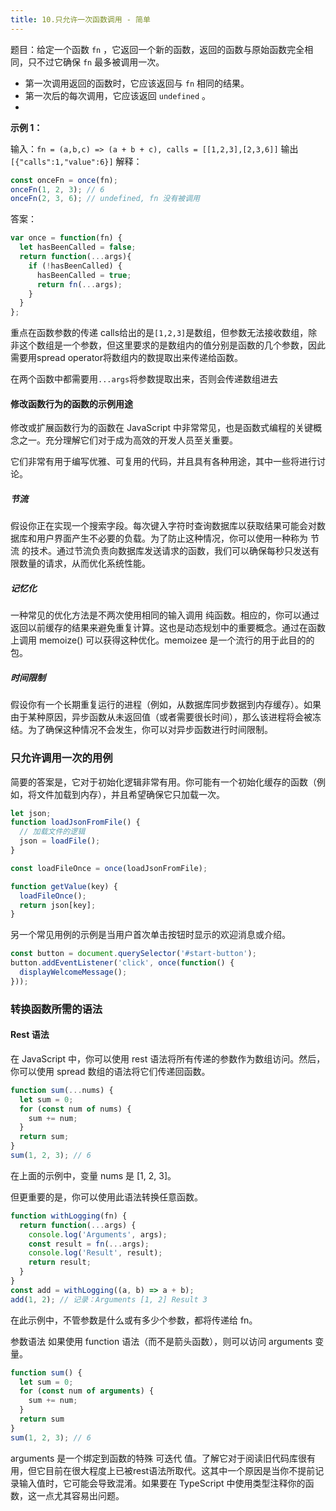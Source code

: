 ```yaml
---
title: 10.只允许一次函数调用 - 简单
---
```

题目：给定一个函数 `fn` ，它返回一个新的函数，返回的函数与原始函数完全相同，只不过它确保 `fn` 最多被调用一次。

- 第一次调用返回的函数时，它应该返回与 `fn` 相同的结果。
- 第一次后的每次调用，它应该返回 `undefined` 。
- 
**示例 1：**

输入：`fn = (a,b,c) => (a + b + c), calls = [[1,2,3],[2,3,6]]`
输出   `[{"calls":1,"value":6}]`
解释：
```js
const onceFn = once(fn);
onceFn(1, 2, 3); // 6
onceFn(2, 3, 6); // undefined, fn 没有被调用
```


答案：
```js
var once = function(fn) {
  let hasBeenCalled = false;
  return function(...args){
    if (!hasBeenCalled) {
      hasBeenCalled = true;
      return fn(...args);
    }
  }
};
```

重点在函数参数的传递
calls给出的是`[1,2,3]`是数组，但参数无法接收数组，除非这个数组是一个参数，但这里要求的是数组内的值分别是函数的几个参数，因此需要用spread operator将数组内的数提取出来传递给函数。

在两个函数中都需要用`...args`将参数提取出来，否则会传递数组进去


#### 修改函数行为的函数的示例用途
修改或扩展函数行为的函数在 JavaScript 中非常常见，也是函数式编程的关键概念之一。充分理解它们对于成为高效的开发人员至关重要。

它们非常有用于编写优雅、可复用的代码，并且具有各种用途，其中一些将进行讨论。

##### 节流
假设你正在实现一个搜索字段。每次键入字符时查询数据库以获取结果可能会对数据库和用户界面产生不必要的负载。为了防止这种情况，你可以使用一种称为 节流 的技术。通过节流负责向数据库发送请求的函数，我们可以确保每秒只发送有限数量的请求，从而优化系统性能。

##### 记忆化
一种常见的优化方法是不两次使用相同的输入调用 纯函数。相应的，你可以通过返回以前缓存的结果来避免重复计算。这也是动态规划中的重要概念。通过在函数上调用 memoize() 可以获得这种优化。memoizee 是一个流行的用于此目的的包。

##### 时间限制
假设你有一个长期重复运行的进程（例如，从数据库同步数据到内存缓存）。如果由于某种原因，异步函数从未返回值（或者需要很长时间），那么该进程将会被冻结。为了确保这种情况不会发生，你可以对异步函数进行时间限制。


### 只允许调用一次的用例

简要的答案是，它对于初始化逻辑非常有用。你可能有一个初始化缓存的函数（例如，将文件加载到内存），并且希望确保它只加载一次。

```js
let json;
function loadJsonFromFile() {
  // 加载文件的逻辑
  json = loadFile();
}

const loadFileOnce = once(loadJsonFromFile);

function getValue(key) {
  loadFileOnce();
  return json[key];
}
```

另一个常见用例的示例是当用户首次单击按钮时显示的欢迎消息或介绍。

```js
const button = document.querySelector('#start-button');
button.addEventListener('click', once(function() {
  displayWelcomeMessage();
}));
```


### 转换函数所需的语法
#### Rest 语法
在 JavaScript 中，你可以使用 rest 语法将所有传递的参数作为数组访问。然后，你可以使用 spread 数组的语法将它们传递回函数。

```js
function sum(...nums) {
  let sum = 0;
  for (const num of nums) {
    sum += num;
  }
  return sum;
}
sum(1, 2, 3); // 6
```
在上面的示例中，变量 nums 是 [1, 2, 3]。

但更重要的是，你可以使用此语法转换任意函数。

```js
function withLogging(fn) {
  return function(...args) {
    console.log('Arguments', args);
    const result = fn(...args);
    console.log('Result', result);
    return result;
  }
}
const add = withLogging((a, b) => a + b);
add(1, 2); // 记录：Arguments [1, 2] Result 3
```
在此示例中，不管参数是什么或有多少个参数，都将传递给 fn。

参数语法
如果使用 function 语法（而不是箭头函数），则可以访问 arguments 变量。

```js
function sum() {
  let sum = 0;
  for (const num of arguments) {
    sum += num;
  }
  return sum
}
sum(1, 2, 3); // 6
```
arguments 是一个绑定到函数的特殊 可迭代 值。了解它对于阅读旧代码库很有用，但它目前在很大程度上已被rest语法所取代。这其中一个原因是当你不提前记录输入值时，它可能会导致混淆。如果要在 TypeScript 中使用类型注释你的函数，这一点尤其容易出问题。
